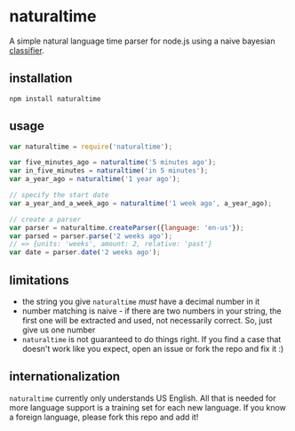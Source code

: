 # naturaltime

A simple natural language time parser for node.js using a naive bayesian
[classifier](https://github.com/harthur/classifier).

## installation

    npm install naturaltime

## usage

```javascript
var naturaltime = require('naturaltime');

var five_minutes_ago = naturaltime('5 minutes ago');
var in_five_minutes = naturaltime('in 5 minutes');
var a_year_ago = naturaltime('1 year ago');

// specify the start date
var a_year_and_a_week_ago = naturaltime('1 week ago', a_year_ago);

// create a parser
var parser = naturaltime.createParser({language: 'en-us'});
var parsed = parser.parse('2 weeks ago');
// => {units: 'weeks', amount: 2, relative: 'past'}
var date = parser.date('2 weeks ago');
```

## limitations

- the string you give `naturaltime` *must* have a decimal number in it
- number matching is naive - if there are two numbers in your string, the first
  one will be extracted and used, not necessarily correct. So, just give us one
  number
- `naturaltime` is not guaranteed to do things right. If you find a case that
  doesn't work like you expect, open an issue or fork the repo and fix it :)

## internationalization

`naturaltime` currently only understands US English. All that is needed for
more language support is a training set for each new language. If you know a
foreign language, please fork this repo and add it!
